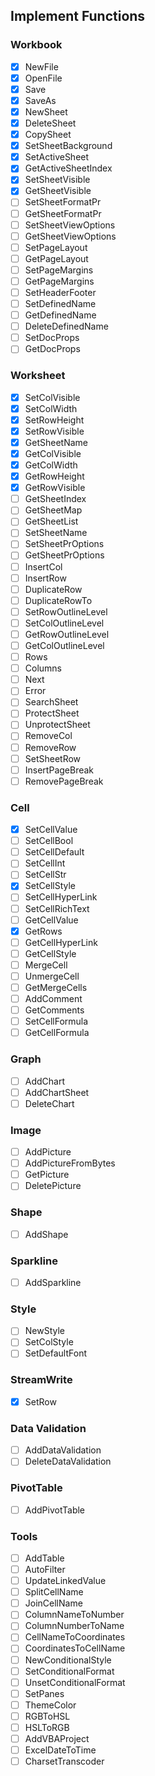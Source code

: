 ## Implement Functions
### Workbook
- [x] NewFile
- [x] OpenFile
- [x] Save
- [x] SaveAs
- [x] NewSheet
- [x] DeleteSheet
- [x] CopySheet
- [x] SetSheetBackground
- [x] SetActiveSheet
- [x] GetActiveSheetIndex
- [x] SetSheetVisible
- [x] GetSheetVisible
- [ ] SetSheetFormatPr
- [ ] GetSheetFormatPr
- [ ] SetSheetViewOptions
- [ ] GetSheetViewOptions
- [ ] SetPageLayout
- [ ] GetPageLayout
- [ ] SetPageMargins
- [ ] GetPageMargins
- [ ] SetHeaderFooter
- [ ] SetDefinedName
- [ ] GetDefinedName
- [ ] DeleteDefinedName
- [ ] SetDocProps
- [ ] GetDocProps

### Worksheet
- [x] SetColVisible
- [x] SetColWidth
- [x] SetRowHeight
- [x] SetRowVisible
- [x] GetSheetName
- [x] GetColVisible
- [x] GetColWidth
- [x] GetRowHeight
- [x] GetRowVisible
- [ ] GetSheetIndex
- [ ] GetSheetMap
- [ ] GetSheetList
- [ ] SetSheetName
- [ ] SetSheetPrOptions
- [ ] GetSheetPrOptions
- [ ] InsertCol
- [ ] InsertRow
- [ ] DuplicateRow
- [ ] DuplicateRowTo
- [ ] SetRowOutlineLevel
- [ ] SetColOutlineLevel
- [ ] GetRowOutlineLevel
- [ ] GetColOutlineLevel
- [ ] Rows
- [ ] Columns
- [ ] Next
- [ ] Error
- [ ] SearchSheet
- [ ] ProtectSheet
- [ ] UnprotectSheet
- [ ] RemoveCol
- [ ] RemoveRow
- [ ] SetSheetRow
- [ ] InsertPageBreak
- [ ] RemovePageBreak

### Cell
- [x] SetCellValue
- [ ] SetCellBool
- [ ] SetCellDefault
- [ ] SetCellInt
- [ ] SetCellStr
- [x] SetCellStyle
- [ ] SetCellHyperLink
- [ ] SetCellRichText
- [ ] GetCellValue
- [x] GetRows
- [ ] GetCellHyperLink
- [ ] GetCellStyle
- [ ] MergeCell
- [ ] UnmergeCell
- [ ] GetMergeCells
- [ ] AddComment
- [ ] GetComments
- [ ] SetCellFormula
- [ ] GetCellFormula

### Graph
- [ ] AddChart
- [ ] AddChartSheet
- [ ] DeleteChart

### Image
- [ ] AddPicture
- [ ] AddPictureFromBytes
- [ ] GetPicture
- [ ] DeletePicture

### Shape
- [ ] AddShape

### Sparkline
- [ ] AddSparkline

### Style
- [ ] NewStyle
- [ ] SetColStyle
- [ ] SetDefaultFont

### StreamWrite
- [x] SetRow

### Data Validation
- [ ] AddDataValidation
- [ ] DeleteDataValidation

### PivotTable
- [ ] AddPivotTable

### Tools
- [ ] AddTable
- [ ] AutoFilter
- [ ] UpdateLinkedValue
- [ ] SplitCellName
- [ ] JoinCellName
- [ ] ColumnNameToNumber
- [ ] ColumnNumberToName
- [ ] CellNameToCoordinates
- [ ] CoordinatesToCellName
- [ ] NewConditionalStyle
- [ ] SetConditionalFormat
- [ ] UnsetConditionalFormat
- [ ] SetPanes
- [ ] ThemeColor
- [ ] RGBToHSL
- [ ] HSLToRGB
- [ ] AddVBAProject
- [ ] ExcelDateToTime
- [ ] CharsetTranscoder
